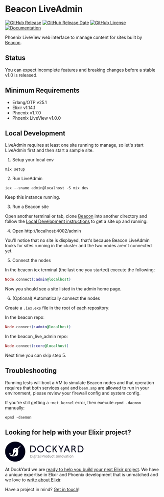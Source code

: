 # Beacon LiveAdmin

[![GitHub Release](https://img.shields.io/github/v/release/beaconCMS/beacon_live_admin?color=blue)](https://hex.pm/packages/beacon_live_admin)
[![GitHub Release Date](https://img.shields.io/github/release-date/beaconCMS/beacon_live_admin)](https://github.com/BeaconCMS/beacon_live_admin/releases)
[![GitHub License](https://img.shields.io/github/license/beaconCMS/beacon_live_admin?color=orange)](https://github.com/BeaconCMS/beacon_live_admin/blob/main/LICENSE.md)
[![Documentation](https://img.shields.io/badge/documentation-555555)](https://hexdocs.pm/beacon_live_admin)

Phoenix LiveView web interface to manage content for sites built by [Beacon](https://github.com/BeaconCMS/beacon).

## Status

You can expect incomplete features and breaking changes before a stable v1.0 is released.

## Minimum Requirements

- Erlang/OTP v25.1
- Elixir v1.14.1
- Phoenix v1.7.0
- Phoenix LiveView v1.0.0

## Local Development

LiveAdmin requires at least one site running to manage, so let's start LiveAdmin first and then start a sample site.

1. Setup your local env

```shell
mix setup
```

2. Run LiveAdmin

```shell
iex --sname admin@localhost -S mix dev
```

Keep this instance running.

3. Run a Beacon site

Open another terminal or tab, clone [Beacon](https://github.com/BeaconCMS/beacon) into another directory and follow the [Local Development instructions](https://github.com/BeaconCMS/beacon#local-development) to get a site up and running.

4. Open http://localhost:4002/admin

You'll notice that no site is displayed, that's because Beacon LiveAdmin looks for sites running in the cluster and the two nodes aren't connected yet.

5. Connect the nodes

In the beacon iex terminal (the last one you started) execute the following:

```elixir
Node.connect(:admin@localhost)
```

Now you should see a site listed in the admin home page.

6. (Optional) Automatically connect the nodes

Create a `.iex.exs` file in the root of each repository:

In the beacon repo:

```elixir
Node.connect(:admin@localhost)
```

In the beacon_live_admin repo:

```elixir
Node.connect(:core@localhost)
```

Next time you can skip step 5.

## Troubleshooting

Running tests will boot a VM to simulate Beacon nodes and that operation requires that both services `epmd` and `beam.smp`
are allowed to run in your environment, please review your firewall config and system config.

If you're still getting a `:net_kernel` error, then execute `epmd -daemon` manually:

```shell
epmd -daemon
```

## Looking for help with your Elixir project?

<img src="assets/images/dockyard_logo.png" width="256" alt="DockYard logo">

At DockYard we are [ready to help you build your next Elixir project](https://dockyard.com/phoenix-consulting).
We have a unique expertise in Elixir and Phoenix development that is unmatched and we love to [write about Elixir](https://dockyard.com/blog/categories/elixir).

Have a project in mind? [Get in touch](https://dockyard.com/contact/hire-us)!
